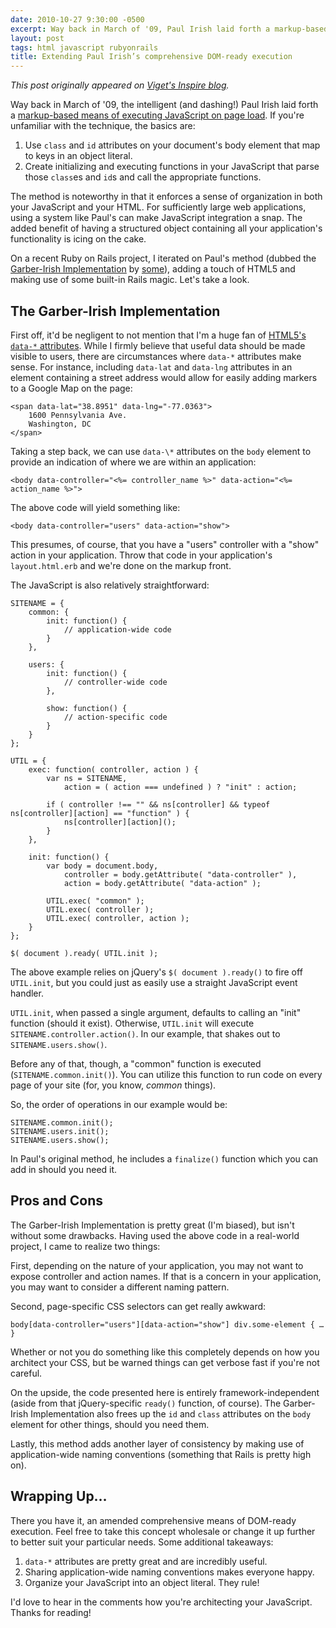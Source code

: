 ```yaml
---
date: 2010-10-27 9:30:00 -0500
excerpt: Way back in March of '09, Paul Irish laid forth a markup-based means of executing JavaScript on page load. I iterated on Paul's method, adding a touch of HTML5 and making use of some built-in Rails magic.
layout: post
tags: html javascript rubyonrails
title: Extending Paul Irish’s comprehensive DOM-ready execution
---
```


_This post originally appeared on [Viget's Inspire blog](http://viget.com/inspire/extending-paul-irishs-comprehensive-dom-ready-execution)._

Way back in March of '09, the intelligent (and dashing!) Paul Irish laid forth a [markup-based means of executing JavaScript on page load](http://paulirish.com/2009/markup-based-unobtrusive-comprehensive-dom-ready-execution/). If you're unfamiliar with the technique, the basics are:

1. Use `class` and `id` attributes on your document's body element that map to keys in an object literal.
2. Create initializing and executing functions in your JavaScript that parse those `class`es and `id`s and call the appropriate functions.

The method is noteworthy in that it enforces a sense of organization in both your JavaScript and your HTML. For sufficiently large web applications, using a system like Paul's can make JavaScript integration a snap. The added benefit of having a structured object containing all your application's functionality is icing on the cake.

On a recent Ruby on Rails project, I iterated on Paul's method (dubbed the [Garber-Irish Implementation](http://www.flickr.com/photos/viget/4941545212/) by [some](http://markupboy.com/2010/08/devnation-falls-church.html)), adding a touch of HTML5 and making use of some built-in Rails magic. Let's take a look.

## The Garber-Irish Implementation

First off, it'd be negligent to not mention that I'm a huge fan of [HTML5's `data-*` attributes](http://html5doctor.com/html5-custom-data-attributes/). While I firmly believe that useful data should be made visible to users, there are circumstances where `data-*` attributes make sense. For instance, including `data-lat` and `data-lng` attributes in an element containing a street address would allow for easily adding markers to a Google Map on the page:

	<span data-lat="38.8951" data-lng="-77.0363">
	    1600 Pennsylvania Ave.
	    Washington, DC
	</span>

Taking a step back, we can use `data-\*` attributes on the `body` element to provide an indication of where we are within an application:

	<body data-controller="<%= controller_name %>" data-action="<%= action_name %>">

The above code will yield something like:

	<body data-controller="users" data-action="show">

This presumes, of course, that you have a "users" controller with a "show" action in your application. Throw that code in your application's `layout.html.erb` and we're done on the markup front.

The JavaScript is also relatively straightforward:

	SITENAME = {
	    common: {
	        init: function() {
	            // application-wide code
	        }
	    },

	    users: {
	        init: function() {
	            // controller-wide code
	        },

	        show: function() {
	            // action-specific code
	        }
	    }
	};

	UTIL = {
	    exec: function( controller, action ) {
	        var ns = SITENAME,
	            action = ( action === undefined ) ? "init" : action;

	        if ( controller !== "" && ns[controller] && typeof ns[controller][action] == "function" ) {
	            ns[controller][action]();
	        }
	    },

	    init: function() {
	        var body = document.body,
	            controller = body.getAttribute( "data-controller" ),
	            action = body.getAttribute( "data-action" );

	        UTIL.exec( "common" );
	        UTIL.exec( controller );
	        UTIL.exec( controller, action );
	    }
	};

	$( document ).ready( UTIL.init );

The above example relies on jQuery's `$( document ).ready()` to fire off `UTIL.init`, but you could just as easily use a straight JavaScript event handler.

`UTIL.init`, when passed a single argument, defaults to calling an "init" function (should it exist). Otherwise, `UTIL.init` will execute `SITENAME.controller.action()`. In our example, that shakes out to `SITENAME.users.show()`.

Before any of that, though, a "common" function is executed (`SITENAME.common.init()`). You can utilize this function to run code on every page of your site (for, you know, _common_ things).

So, the order of operations in our example would be:

	SITENAME.common.init();
	SITENAME.users.init();
	SITENAME.users.show();

In Paul's original method, he includes a `finalize()` function which you can add in should you need it.

## Pros and Cons

The Garber-Irish Implementation is pretty great (I'm biased), but isn't without some drawbacks. Having used the above code in a real-world project, I came to realize two things:

First, depending on the nature of your application, you may not want to expose controller and action names. If that is a concern in your application, you may want to consider a different naming pattern.

Second, page-specific CSS selectors can get really awkward:

	body[data-controller="users"][data-action="show"] div.some-element { … }

Whether or not you do something like this completely depends on how you architect your CSS, but be warned things can get verbose fast if you're not careful.

On the upside, the code presented here is entirely framework-independent (aside from that jQuery-specific `ready()` function, of course). The Garber-Irish Implementation also frees up the `id` and `class` attributes on the `body` element for other things, should you need them.

Lastly, this method adds another layer of consistency by making use of application-wide naming conventions (something that Rails is pretty high on).

## Wrapping Up…

There you have it, an amended comprehensive means of DOM-ready execution. Feel free to take this concept wholesale or change it up further to better suit your particular needs. Some additional takeaways:

1. `data-*` attributes are pretty great and are incredibly useful.
2. Sharing application-wide naming conventions makes everyone happy.
3. Organize your JavaScript into an object literal. They rule!

I'd love to hear in the comments how you're architecting your JavaScript. Thanks for reading!